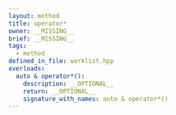 ```yaml
---
layout: method
title: operator*
owner: __MISSING__
brief: __MISSING__
tags:
  - method
defined_in_file: worklist.hpp
overloads:
  auto & operator*():
    description: __OPTIONAL__
    return: __OPTIONAL__
    signature_with_names: auto & operator*()
---
```


